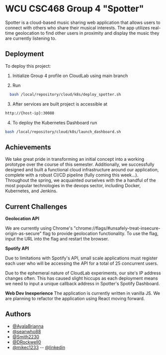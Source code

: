 
# WCU CSC468 Group 4 "Spotter"

Spotter is a cloud-based music sharing web application that allows users to connect with others who share their musical interests. The app utilizes real-time geolocation to find other users in proximity and display the music they are currently listening to.


## Deployment

To deploy this project:

1. Initialize Group 4 profile on CloudLab using main branch

2. Run

```bash
  bash /local/repository/cloud/k8s/deploy_spotter.sh
```
3. After services are built project is accessible at 
```bash
http://{host-ip}:30088
```
4. To deploy the Kubernetes Dashboard run 
```bash
bash /local/repository/cloud/k8s/launch_dashboard.sh
```


## Achievements 
We take great pride in transforming an initial concept into a working prototype over the course of this semester. Additionally, we successfully designed and built a functional cloud infrastructure around our application, complete with a robust CI/CD pipeline (fully coming this week...). Throughout the spring, we acquainted ourselves with the a handful of the most popular technologies in the devops sector, including Docker, Kubernetes, and Jenkins.
## Current Challenges


**Geolocation API**

We are currently using Chrome's "chrome://flags/#unsafely-treat-insecure-origin-as-secure" flag to provide geolocation functionality. To use the flag, input the URL into the flag and restart the browser.

**Spotify API**

Due to limitations with Spotify's API, small scale applications must register each user who will be accessing the API for a total of 25 concurrent users. 

Due to the ephemeral nature of CloudLab experiments, our site's IP address changes often. This has caused slight hiccups as each deployment means we need to input a unique callback address in Spotter's Spotify Dashboard.

**Web Dev Inexperience**
The application is currently written in vanilla JS. We are planning to refactor the application using React moving forward.


## Authors

- [@AyalaBrianna](https://github.com/AyalaBrianna)
- [@seanwho88](https://github.com/seanwho88)
- [@Smith2230](https://github.com/Smith2230)
- [@DRockwell0](https://github.com/DRockwell0) 
- [@mikec1233](https://github.com/mikec1233) -- [@linkedin](https://www.linkedin.com/in/michael-collins-b27760223/)





